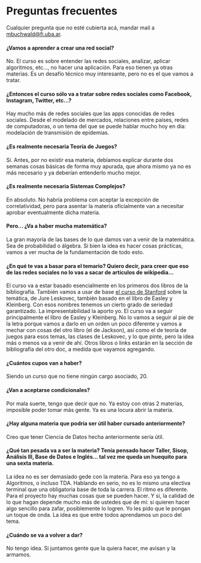 Preguntas frecuentes
====================

Cualquier pregunta que no esté cubierta acá, mandar mail a [mbuchwald@fi.uba.ar](mailto:mbuchwald@fi.uba.ar).

#### ¿Vamos a aprender a crear una red social?

No. El curso es sobre entender las redes sociales, analizar, aplicar algoritmos, etc..., no hacer una aplicación. Para eso tienen ya otras materias. Es un desafío técnico muy interesante, pero no es el que vamos a tratar. 

#### ¿Entonces el curso sólo va a tratar sobre redes sociales como Facebook, Instagram, Twitter, etc…? 

Hay mucho más de redes sociales que las apps conocidas de redes sociales.
Desde el modelado de mercados, relaciones entre países, redes de computadoras, o un tema del que se puede hablar mucho hoy en día: modelación de transmisión de epidemias. 

#### ¿Es realmente necesaria Teoría de Juegos?

Si. Antes, por no existir esa materia, debíamos explicar durante dos semanas cosas básicas de forma muy apurada, que ahora mismo ya no es más necesario y ya deberían entenderlo mucho mejor. 

#### ¿Es realmente necesaria Sistemas Complejos?

En absoluto. No habría problema con aceptar la excepción de correlatividad, pero para asentar la materia oficialmente van a necesitar aprobar eventualmente dicha materia. 

#### Pero… ¿Va a haber mucha matemática?

La gran mayoría de las bases de lo que damos van a venir de la matemática. Sea de probabilidad o álgebra. Si bien la idea es hacer cosas prácticas, vamos a ver mucha de la fundamentación de todo esto. 

#### ¿En qué te vas a basar para el temario? Quiero decir, para creer que eso de las redes sociales no lo vas a sacar de artículos de wikipedia… 

El curso va a estar basado esencialmente en los primeros dos libros de la bibliografía. 
También vamos a usar de base [el curso de Stanford](http://snap.stanford.edu/class/cs224w-2018/) sobre la temática, de Jure Leskovec, también basado en el libro de Easley y Kleinberg. 
Con esos nombres tenemos un cierto grado de seriedad garantizado. La impresentabilidad la aporto yo. 
El curso va a seguir principalmente el libro de Easley y Kleinberg. No lo vamos a seguir al pie de la letra porque vamos a darlo en un orden un poco diferente y vamos a mechar con cosas del otro libro (el de Jackson), así como el de teoría de juegos para esos temas, las clases de Leskovec, y lo que pinte, pero la idea más o menos va a venir de ahí. 
Otros libros o links estarán en la sección de bibliografía del otro doc, a medida que vayamos agregando. 

#### ¿Cuántos cupos van a haber?

Siendo un curso que no tiene ningún cargo asociado, 20. 

#### ¿Van a aceptarse condicionales?

Por mala suerte, tengo que decir que no. Ya estoy con otras 2 materias, imposible poder tomar más gente. Ya es una locura abrir la materia.

#### ¿Hay alguna materia que podría ser útil haber cursado anteriormente? 

Creo que tener Ciencia de Datos hecha anteriormente sería útil. 

#### ¿Qué tan pesada va a ser la materia? Tenía pensado hacer Taller, Sisop, Análisis III, Base de Datos e Inglés… tal vez me queda un huequito para una sexta materia.  

La idea no es ser demasiado gede con la materia. Para eso ya tengo a Algoritmos, o incluso TDA. Hablando en serio, no es lo mismo una electiva terminal que una obligatoria base de toda la carrera. El ritmo es diferente. Para el proyecto hay muchas cosas que se pueden hacer. Y si, la calidad de lo que hagan depende mucho más de ustedes que de mí: si quieren hacer algo sencillo para zafar, posiblemente lo logren. Yo les pido que le pongan un toque de onda. La idea es que entre todos aprendamos un poco del tema. 

#### ¿Cuándo se va a volver a dar?

No tengo idea. Si juntamos gente que la quiera hacer, me avisan y la armamos. 





